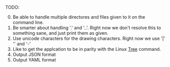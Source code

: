 TODO:

   0. Be able to handle multiple directores and files given to it on the command line.
   1. Be smarter about handling '.' and '..'. 
      Right now we don't resolve this to something sane, and just print them as given.
   2. Use unicode characters for the drawing characters. Right now we use '|' '\' and '-' 
   3. Like to get the applcation to be in parity with the Linux [Tree](http://linuxcommand.org/man_pages/tree1.html) command.
   4. Output JSON format
   5. Output YAML format
      

